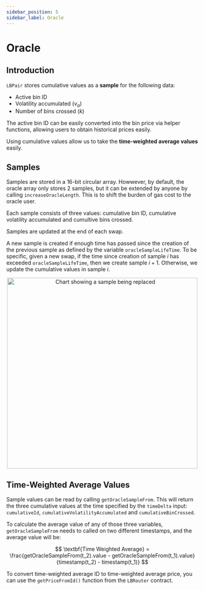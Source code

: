 ```yaml
---
sidebar_position: 5
sidebar_label: Oracle
---
```


# Oracle

## Introduction

`LBPair` stores cumulative values as a **sample** for the following data:

- Active bin ID
- Volatility accumulated ($v_a$)
- Number of bins crossed ($k$)

The active bin ID can be easily converted into the bin price via helper functions, allowing users to obtain historical prices easily.

Using cumulative values allow us to take the **time-weighted average values** easily.

## Samples

Samples are stored in a 16-bit circular array. Howwever, by default, the oracle array only stores 2 samples, but it can be extended by anyone by calling `increaseOracleLength`. This is to shift the burden of gas cost to the oracle user.

Each sample consists of three values: cumulative bin ID, cumulative volatility accumulated and cumultive bins crossed.

Samples are updated at the end of each swap.

A new sample is created if enough time has passed since the creation of the previous sample as defined by the variable `oracleSampleLifeTime`. To be specific, given a new swap, if the time since creation of sample $i$ has exceeded `oracleSampleLifeTime`, then we create sample $i+1$. Otherwise, we update the cumulative values in sample $i$.

<p align="center">
  <img src="/img/sample_array.png" alt="Chart showing a sample being replaced" width="500px" />
</p>

## Time-Weighted Average Values

Sample values can be read by calling `getOracleSampleFrom`. This will return the three cumulative values at the time specified by the `timeDelta` input: `cumulativeId`, `cumulativeVolatilityAccumulated` and `cumulativeBinCrossed`.

To calculate the average value of any of those three variables, `getOracleSampleFrom` needs to called on two different timestamps, and the average value will be:

$$
\textbf{Time Weighted Average}  = \frac{getOracleSampleFrom(t_2).value - getOracleSampleFrom(t_1).value}{timestamp(t_2) - timestamp(t_1)}
$$

To convert time-weighted average ID to time-weighted average price, you can use the `getPriceFromId()` function from the `LBRouter` contract.
